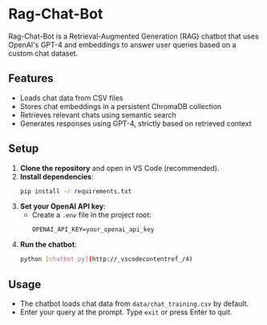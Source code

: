 # Rag-Chat-Bot

Rag-Chat-Bot is a Retrieval-Augmented Generation (RAG) chatbot that uses OpenAI's GPT-4 and embeddings to answer user queries based on a custom chat dataset.

## Features

- Loads chat data from CSV files
- Stores chat embeddings in a persistent ChromaDB collection
- Retrieves relevant chats using semantic search
- Generates responses using GPT-4, strictly based on retrieved context


## Setup

1. **Clone the repository** and open in VS Code (recommended).
2. **Install dependencies**:
    ```sh
    pip install -r requirements.txt
    ```
3. **Set your OpenAI API key**:
    - Create a `.env` file in the project root:
      ```
      OPENAI_API_KEY=your_openai_api_key
      ```
4. **Run the chatbot**:
    ```sh
    python [chatbot.py](http://_vscodecontentref_/4)
    ```

## Usage

- The chatbot loads chat data from `data/chat_training.csv` by default.
- Enter your query at the prompt. Type `exit` or press Enter to quit.
